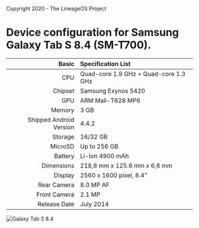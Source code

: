Copyright 2020 - The LineageOS Project

Device configuration for Samsung Galaxy Tab S 8.4 (SM-T700).
========================================

Basic   | Specification List
-------:|:-------------------------
CPU     | Quad-core 1.9 GHz + Quad-core 1.3 GHz
Chipset | Samsung Exynos 5420
GPU     | ARM Mali-T628 MP6
Memory  | 3 GB
Shipped Android Version | 4.4.2
Storage | 16/32 GB
MicroSD | Up to 256 GB
Battery | Li-Ion 4900 mAh
Dimensions | 218,8 mm x 125.6 mm x 6,6 mm
Display | 2560 x 1600 pixel, 8.4"
Rear Camera  | 8.0 MP AF
Front Camera | 2.1 MP
Release Date | July 2014

![Galaxy Tab S 8.4](https://fdn2.gsmarena.com/vv/pics/samsung/samsung-galaxy-tab-s-84-1.jpg "Galaxy Tab S 8.4")
